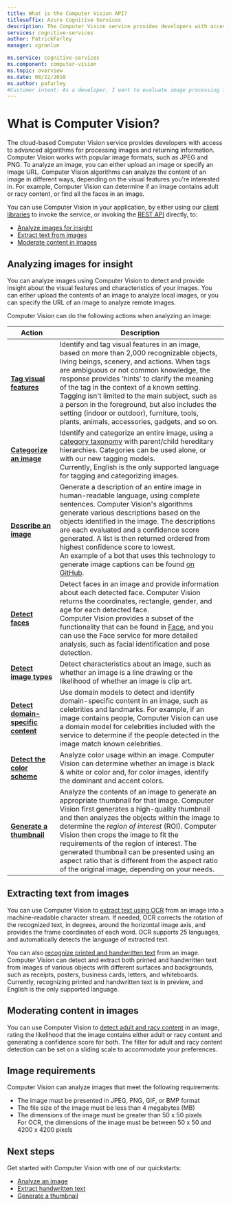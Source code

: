 ```yaml
---
title: What is the Computer Vision API?
titlesuffix: Azure Cognitive Services
description: The Computer Vision service provides developers with access to advanced algorithms for processing images and returning information. 
services: cognitive-services 
author: PatrickFarley
manager: cgronlun

ms.service: cognitive-services 
ms.component: computer-vision 
ms.topic: overview
ms.date: 08/22/2018 
ms.author: pafarley
#Customer intent: As a developer, I want to evaluate image processing functionality, so that I can determine if it will work for my information extraction or object detection scenarios.
---
```

# What is Computer Vision?

The cloud-based Computer Vision service provides developers with access to advanced algorithms for processing images and returning information. Computer Vision works with popular image formats, such as JPEG and PNG. To analyze an image, you can either upload an image or specify an image URL. Computer Vision algorithms can analyze the content of an image in different ways, depending on the visual features you're interested in. For example, Computer Vision can determine if an image contains adult or racy content, or find all the faces in an image.

You can use Computer Vision in your application, by either using our [client libraries](quickstarts-sdk/csharp-analyze-sdk.md) to invoke the service, or invoking the [REST API](vision-api-how-to-topics/howtocallvisionapi.md) directly, to:

- [Analyze images for insight](#analyzing-images-for-insight)
- [Extract text from images](#extracting-text-from-images)
- [Moderate content in images](#moderating-content-in-images)

## Analyzing images for insight

You can analyze images using Computer Vision to detect and provide insight about the visual features and characteristics of your images. You can either upload the contents of an image to analyze local images, or you can specify the URL of an image to analyze remote images.

Computer Vision can do the following actions when analyzing an image:

| Action | Description |
| ------ | ----------- |
|**[Tag visual features](concept-tagging-images.md)**|Identify and tag visual features in an image, based on more than 2,000 recognizable objects, living beings, scenery, and actions. When tags are ambiguous or not common knowledge, the response provides 'hints' to clarify the meaning of the tag in the context of a known setting. Tagging isn't limited to the main subject, such as a person in the foreground, but also includes the setting (indoor or outdoor), furniture, tools, plants, animals, accessories, gadgets, and so on.|
|**[Categorize an image](concept-categorizing-images.md)**|Identify and categorize an entire image, using a [category taxonomy](Category-Taxonomy.md) with parent/child hereditary hierarchies. Categories can be used alone, or with our new tagging models.<br/>Currently, English is the only supported language for tagging and categorizing images.|
|**[Describe an image](concept-describing-images.md)**|Generate a description of an entire image in human-readable language, using complete sentences. Computer Vision's algorithms generate various descriptions based on the objects identified in the image. The descriptions are each evaluated and a confidence score generated. A list is then returned ordered from highest confidence score to lowest.<br/>An example of a bot that uses this technology to generate image captions can be found [on GitHub](https://github.com/Microsoft/BotBuilder-Samples/tree/master/CSharp/intelligence-ImageCaption).|
|**[Detect faces](concept-detecting-faces.md)** |Detect faces in an image and provide information about each detected face. Computer Vision returns the coordinates, rectangle, gender, and age for each detected face.<br/>Computer Vision provides a subset of the functionality that can be found in [Face](/azure/cognitive-services/face/), and you can use the Face service for more detailed analysis, such as facial identification and pose detection.|
|**[Detect image types](concept-detecting-image-types.md)**|Detect characteristics about an image, such as whether an image is a line drawing or the likelihood of whether an image is clip art.|
|**[Detect domain-specific content](concept-detecting-domain-content.md)**|Use domain models to detect and identify domain-specific content in an image, such as celebrities and landmarks. For example, if an image contains people, Computer Vision can use a domain model for celebrities included with the service to determine if the people detected in the image match known celebrities.|
|**[Detect the color scheme](concept-detecting-color-schemes.md)**|Analyze color usage within an image. Computer Vision can determine whether an image is black & white or color and, for color images, identify the dominant and accent colors.|
|**[Generate a thumbnail](concept-generating-thumbnails.md)**|Analyze the contents of an image to generate an appropriate thumbnail for that image. Computer Vision first generates a high-quality thumbnail and then analyzes the objects within the image to determine the *region of interest* (ROI). Computer Vision then crops the image to fit the requirements of the region of interest. The generated thumbnail can be presented using an aspect ratio that is different from the aspect ratio of the original image, depending on your needs.|

## Extracting text from images

You can use Computer Vision to [extract text using OCR](concept-extracting-text-ocr.md) from an image into a machine-readable character stream. If needed, OCR corrects the rotation of the recognized text, in degrees, around the horizontal image axis, and provides the frame coordinates of each word. OCR supports 25 languages, and automatically detects the language of extracted text.

You can also [recognize printed and handwritten text](concept-recognizing-text.md) from an image. Computer Vision can detect and extract both printed and handwritten text from images of various objects with different surfaces and backgrounds, such as receipts, posters, business cards, letters, and whiteboards. Currently, recognizing printed and handwritten text is in preview, and English is the only supported language.  

## Moderating content in images

You can use Computer Vision to [detect adult and racy content](concept-detecting-adult-content.md) in an image, rating the likelihood that the image contains either adult or racy content and generating a confidence score for both. The filter for adult and racy content detection can be set on a sliding scale to accommodate your preferences.

## Image requirements

Computer Vision can analyze images that meet the following requirements:

- The image must be presented in JPEG, PNG, GIF, or BMP format
- The file size of the image must be less than 4 megabytes (MB)
- The dimensions of the image must be greater than 50 x 50 pixels  
  For OCR, the dimensions of the image must be between 50 x 50 and 4200 x 4200 pixels

## Next steps

Get started with Computer Vision with one of our quickstarts:

- [Analyze an image](quickstarts-sdk/csharp-analyze-sdk.md)
- [Extract handwritten text](quickstarts-sdk/csharp-hand-text-sdk.md)
- [Generate a thumbnail](quickstarts-sdk/csharp-thumb-sdk.md)
